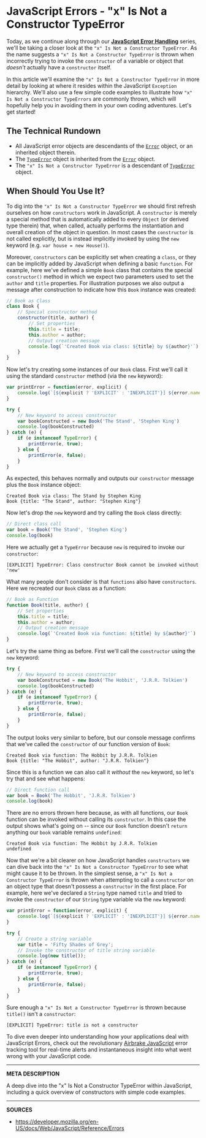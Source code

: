 # JavaScript Errors - "x" Is Not a Constructor TypeError

Today, as we continue along through our [__JavaScript Error Handling__](https://airbrake.io/blog/javascript-error-handling/javascript-error-hierarchy) series, we'll be taking a closer look at the `"x" Is Not a Constructor TypeError`.  As the name suggests a `"x" Is Not a Constructor TypeError` is thrown when incorrectly trying to invoke the `constructor` of a variable or object that _doesn't_ actually have a `constructor` itself.

In this article we'll examine the `"x" Is Not a Constructor TypeError` in more detail by looking at where it resides within the JavaScript `Exception` hierarchy.  We'll also use a few simple code examples to illustrate how `"x" Is Not a Constructor TypeErrors` are commonly thrown, which will hopefully help you in avoiding them in your own coding adventures.  Let's get started!

## The Technical Rundown

- All JavaScript error objects are descendants of the [`Error`](https://airbrake.io/blog/javascript-error-handling/javascript-error-hierarchy) object, or an inherited object therein.
- The [`TypeError`](https://developer.mozilla.org/en-US/docs/Web/JavaScript/Reference/Global_Objects/TypeError) object is inherited from the [`Error`](https://airbrake.io/blog/javascript-error-handling/javascript-error-hierarchy) object.
- The `"x" Is Not a Constructor TypeError` is a descendant of [`TypeError`](https://developer.mozilla.org/en-US/docs/Web/JavaScript/Reference/Global_Objects/TypeError) object.

## When Should You Use It?

To dig into the `"x" Is Not a Constructor TypeError` we should first refresh ourselves on how `constructors` work in JavaScript.  A `constructor` is merely a special method that is automatically added to every `Object` (or derived type therein) that, when called, actually performs the instantiation and overall creation of the object in question.  In most cases the `constructor` is not called explicitly, but is instead implicitly invoked by using the `new` keyword (e.g. `var house = new House()`).

Moreover, `constructors` can be explicitly set when creating a `class`, or they can be implicitly added by JavaScript when defining a basic `function`.  For example, here we've defined a simple `Book` class that contains the special `constructor()` method in which we expect two parameters used to set the `author` and `title` properties.  For illustration purposes we also output a message after construction to indicate how this `Book` instance was created:

```js
// Book as Class
class Book {
    // Special constructor method
    constructor(title, author) {
        // Set properties
        this.title = title;
        this.author = author;
        // Output creation message
        console.log(`'Created Book via class: ${title} by ${author}'`)
    }
}
```

Now let's try creating some instances of our `Book` class.  First we'll call it using the standard `constructor` method (via the `new` keyword):

```js
var printError = function(error, explicit) {
    console.log(`[${explicit ? 'EXPLICIT' : 'INEXPLICIT'}] ${error.name}: ${error.message}`);
}

try {
    // New keyword to access constructor
    var bookConstructed = new Book('The Stand', 'Stephen King')
    console.log(bookConstructed)           
} catch (e) {
    if (e instanceof TypeError) {
        printError(e, true);
    } else {
        printError(e, false);
    }
}
```

As expected, this behaves normally and outputs our `constructor` message plus the `Book` instance object:

```
Created Book via class: The Stand by Stephen King
Book {title: "The Stand", author: "Stephen King"}
```

Now let's drop the `new` keyword and try calling the `Book` class directly:

```js
// Direct class call
var book = Book('The Stand', 'Stephen King')
console.log(book) 
```

Here we actually get a `TypeError` because `new` is required to invoke our `constructor`:

```
[EXPLICIT] TypeError: Class constructor Book cannot be invoked without 'new'
```

What many people don't consider is that `functions` also have `constructors`.  Here we recreated our `Book` class as a function:

```js
// Book as Function
function Book(title, author) {
    // Set properties
    this.title = title;
    this.author = author;
    // Output creation message
    console.log(`'Created Book via function: ${title} by ${author}'`)
}
```

Let's try the same thing as before.  First we'll call the `constructor` using the `new` keyword:

```js
try {
    // New keyword to access constructor
    var bookConstructed = new Book('The Hobbit', 'J.R.R. Tolkien')
    console.log(bookConstructed)          
} catch (e) {
    if (e instanceof TypeError) {
        printError(e, true);
    } else {
        printError(e, false);
    }
}
```

The output looks very similar to before, but our console message confirms that we've called the `constructor` of our function version of `Book`:

```
Created Book via function: The Hobbit by J.R.R. Tolkien
Book {title: "The Hobbit", author: "J.R.R. Tolkien"}
```

Since this is a function we can also call it _without_ the `new` keyword, so let's try that and see what happens:

```js
// Direct function call
var book = Book('The Hobbit', 'J.R.R. Tolkien')
console.log(book)     
```

There are no errors thrown here because, as with all functions, our `Book` function can be invoked without calling its `constructor`.  In this case the output shows what's going on -- since our `Book` function doesn't `return` anything our `book` variable remains `undefined`:

```
Created Book via function: The Hobbit by J.R.R. Tolkien
undefined
```

Now that we're a bit clearer on how JavaScript handles `constructors` we can dive back into the `"x" Is Not a Constructor TypeError` to see what might cause it to be thrown.  In the simplest sense, a `"x" Is Not a Constructor TypeError` is thrown when attempting to call a `constructor` on an object type that doesn't possess a `constructor` in the first place.  For example, here we've declared a `String` type named `title` and tried to invoke the `constructor` of our `String` type variable via the `new` keyword:

```js
var printError = function(error, explicit) {
    console.log(`[${explicit ? 'EXPLICIT' : 'INEXPLICIT'}] ${error.name}: ${error.message}`);
}

try {
    // Create a string variable
    var title = 'Fifty Shades of Grey';
    // Invoke the constructor of title string variable
    console.log(new title());
} catch (e) {
    if (e instanceof TypeError) {
        printError(e, true);
    } else {
        printError(e, false);
    }
}
```

Sure enough a `"x" Is Not a Constructor TypeError` is thrown because `title()` isn't a `constructor`:

```
[EXPLICIT] TypeError: title is not a constructor
```

To dive even deeper into understanding how your applications deal with JavaScript Errors, check out the revolutionary <a class="js-cta-utm" href="https://airbrake.io/languages/javascript_exception_handler?utm_source=blog&amp;utm_medium=end-post&amp;utm_campaign=airbrake-js">Airbrake JavaScript</a> error tracking tool for real-time alerts and instantaneous insight into what went wrong with your JavaScript code.

---

__META DESCRIPTION__

A deep dive into the "x" Is Not a Constructor TypeError within JavaScript, including a quick overview of constructors with simple code examples.

---

__SOURCES__

- https://developer.mozilla.org/en-US/docs/Web/JavaScript/Reference/Errors
